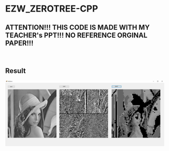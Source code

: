 # EZW_ZEROTREE-CPP

## ATTENTION!!! THIS CODE IS MADE WITH MY TEACHER's PPT!!! NO REFERENCE ORGINAL PAPER!!!

<br>

## Result
  ![Processing image](https://github.com/hellojor/EZW_ZEROTREE-CPP/blob/main/result.jpg)
